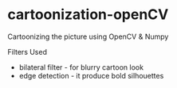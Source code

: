# cartoonization-openCV
Cartoonizing the picture using OpenCV &amp; Numpy

Filters Used
 - bilateral filter - for blurry cartoon look
 - edge detection - it produce bold silhouettes

